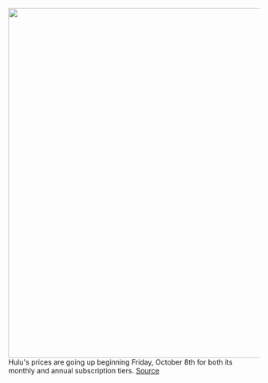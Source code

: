 <img src='https://cdn.vox-cdn.com/thumbor/KO5QzVcvDMwuB07ssZkuq75XqNI=/0x0:2040x1360/1200x800/filters:focal(857x517:1183x843)/cdn.vox-cdn.com/uploads/chorus_image/image/69966949/acastro_200320_1777_huluStock_0001.0.0.jpg' width='700px' /><br/>
Hulu's prices are going up beginning Friday, October 8th for both its monthly and annual subscription tiers.
<a href='https://www.theverge.com/2021/10/7/22715403/hulu-price-increase-2021'> Source <a/>